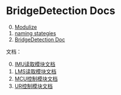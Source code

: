 BridgeDetection Docs
====================

0. [Modulize](doc/modulize.md)
0. [naming stategies](doc/naming-strategies.md)
0. [BridgeDetection Doc](doc/README_BridgeDetection.md)

文档：

0. [IMU读取模块文档](doc/IMU读取模块文档.md)
0. [LMS读取模块文档](doc/LMS读取模块文档.md)
0. [MCU控制模块文档](doc/MCU控制模块文档.md)
0. [UR控制模块文档](doc/UR控制模块文档.md)